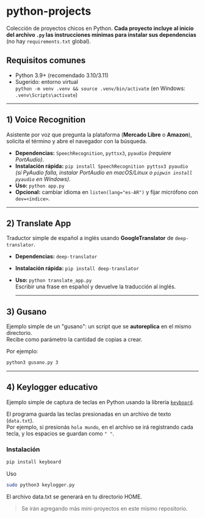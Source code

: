 # python-projects
Colección de proyectos chicos en Python. **Cada proyecto incluye al inicio del archivo `.py` las instrucciones mínimas para instalar sus dependencias** (no hay `requirements.txt` global).

## Requisitos comunes
- Python 3.9+ (recomendado 3.10/3.11)
- Sugerido: entorno virtual  
  `python -m venv .venv && source .venv/bin/activate`  (en Windows: `.venv\Scripts\activate`)

---

## 1) Voice Recognition
Asistente por voz que pregunta la plataforma (**Mercado Libre** o **Amazon**), solicita el término y abre el navegador con la búsqueda.

- **Dependencias:** `SpeechRecognition`, `pyttsx3`, `pyaudio` *(requiere PortAudio)*.
- **Instalación rápida:** `pip install SpeechRecognition pyttsx3 pyaudio`  
  *(si PyAudio falla, instalar PortAudio en macOS/Linux o `pipwin install pyaudio` en Windows)*.
- **Uso:** `python app.py`
- **Opcional:** cambiar idioma en `listen(lang="es-AR")` y fijar micrófono con `dev=<índice>`.

---


## 2) Translate App
Traductor simple de español a inglés usando **GoogleTranslator** de `deep-translator`.

- **Dependencias:** `deep-translator`
- **Instalación rápida:** `pip install deep-translator`
- **Uso:** `python translate_app.py`  
  Escribir una frase en español y devuelve la traducción al inglés.

  ---
## 3) Gusano

Ejemplo simple de un "gusano": un script que se **autoreplica** en el mismo directorio.  
Recibe como parámetro la cantidad de copias a crear.  

Por ejemplo:

```bash
python3 gusano.py 3
```

---

## 4) Keylogger educativo

Ejemplo simple de captura de teclas en Python usando la librería [`keyboard`](https://pypi.org/project/keyboard/).

El programa guarda las teclas presionadas en un archivo de texto (`data.txt`).  
Por ejemplo, si presionás `hola mundo`, en el archivo se irá registrando cada tecla, y los espacios se guardan como `" "`.

### Instalación
```bash
pip install keyboard
```
Uso
```bash
sudo python3 keylogger.py
```
El archivo data.txt se generará en tu directorio HOME.

> Se irán agregando más mini-proyectos en este mismo repositorio.
